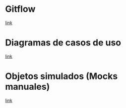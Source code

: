 # Gitflow 
[link](./sources/gitFlow.md)

# Diagramas de casos de uso
[link](./sources/diagramasCasosDeUso.md)

# Objetos simulados (Mocks manuales)
[link](./sources/objetosSimulados.md)